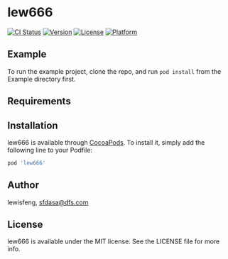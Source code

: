 # lew666

[![CI Status](https://img.shields.io/travis/lewisfeng/lew666.svg?style=flat)](https://travis-ci.org/lewisfeng/lew666)
[![Version](https://img.shields.io/cocoapods/v/lew666.svg?style=flat)](https://cocoapods.org/pods/lew666)
[![License](https://img.shields.io/cocoapods/l/lew666.svg?style=flat)](https://cocoapods.org/pods/lew666)
[![Platform](https://img.shields.io/cocoapods/p/lew666.svg?style=flat)](https://cocoapods.org/pods/lew666)

## Example

To run the example project, clone the repo, and run `pod install` from the Example directory first.

## Requirements

## Installation

lew666 is available through [CocoaPods](https://cocoapods.org). To install
it, simply add the following line to your Podfile:

```ruby
pod 'lew666'
```

## Author

lewisfeng, sfdasa@dfs.com

## License

lew666 is available under the MIT license. See the LICENSE file for more info.
